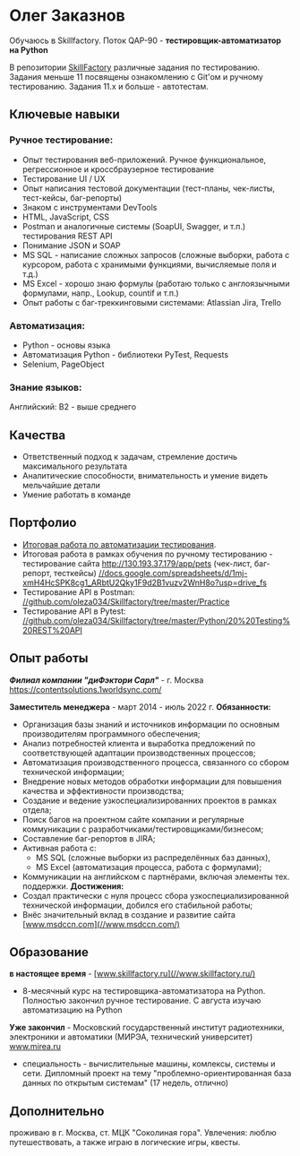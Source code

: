 # Олег Заказнов
Обучаюсь в Skillfactory. Поток QAP-90 - **тестировщик-автоматизатор на Python**

В репозитории [SkillFactory](//github.com/oleza034/Skillfactory) различные задания по тестированию. Задания меньше 11 посвящены ознакомлению с Git'ом и ручному тестированию. Задания 11.х и больше - автотестам.

## Ключевые навыки
### Ручное тестирование:
- Опыт тестирования веб-приложений. Ручное функциональное, регрессионное и кроссбраузерное тестирование
- Тестирование UI / UX
- Опыт написания тестовой документации (тест-планы, чек-листы, тест-кейсы, баг-репорты)
- Знаком с инструментами DevTools
- HTML, JavaScript, CSS
- Postman и аналогичные системы (SoapUI, Swagger, и т.п.) тестирования REST API
- Понимание JSON и SOAP
- MS SQL - написание сложных запросов (сложные выборки, работа с курсором, работа с хранимыми функциями, вычисляемые поля и т.д.)
- MS Excel - хорошо знаю формулы (работаю только с англоязычными формулами, напр., Lookup, countif и т.п.)
- Опыт работы с баг-треккинговыми системами: Atlassian Jira, Trello

### Автоматизация:
- Python - основы языка
- Автоматизация Python - библиотеки PyTest, Requests
- Selenium, PageObject

### Знание языков:
Английский: B2 - выше среднего

## Качества
- Ответственный подход к задачам, стремление достичь максимального результата
- Аналитические способности, внимательность и умение видеть мельчайшие детали
- Умение работать в команде

## Портфолио
- [Итоговая работа по автоматизации тестирования](//github.com/oleza034/Skillfactory/tree/master/Python/Final%20project).
- Итоговая работа в рамках обучения по ручному тестированию - тестирование сайта http://130.193.37.179/app/pets (чек-лист, баг-репорт, тесткейсы)  [//docs.google.com/spreadsheets/d/1mj-xmH4HcSPK8cg1_ARbtU2Qky1F9d2B1vuzv2WnH8o?usp=drive_fs](//docs.google.com/spreadsheets/d/1mj-xmH4HcSPK8cg1_ARbtU2Qky1F9d2B1vuzv2WnH8o?usp=drive_fs)
- Тестирование API в Postman: [//github.com/oleza034/Skillfactory/tree/master/Practice](//github.com/oleza034/Skillfactory/tree/master/Practice)
- Тестирование API в Pytest: [//github.com/oleza034/Skillfactory/tree/master/Python/20%20Testing%20REST%20API](//github.com/oleza034/Skillfactory/tree/master/Python/20%20Testing%20REST%20API)

## Опыт работы
_**Филиал компании "диФэктори Сарл"**_ - г. Москва
https://contentsolutions.1worldsync.com/

**Заместитель менеджера** - март 2014 - июль 2022 г.
**Обязанности:**
- Организация базы знаний и источников информации по основным производителям программного обеспечения;
- Анализ потребностей клиента и выработка предложений по соответствующей адаптации производственных процессов;
- Автоматизация производственного процесса, связанного со сбором технической информации;
- Внедрение новых методов обработки информации для повышения качества и эффективности производства;
- Создание и ведение узкоспециализированних проектов в рамках отдела;
- Поиск багов на проектном сайте компании и регулярные коммуникации с разработчиками/тестировщиками/бизнесом;
- Составление баг-репортов в JIRA;
- Активная работа с:
  - MS SQL (сложные выборки из распределённых баз данных),
  - MS Excel (автоматизация процесса, работа с формулами);
- Коммуникации на английском с партнёрами, включая элементы тех. поддержки.
**Достижения:**
- Создал практически с нуля процесс сбора узкоспециализированной технической информации, добился его стабильной работы;
- Внёс значительный вклад в создание и развитие сайта [www.msdccn.com](//www.msdccn.com/)

## Образование
**в настоящее время** - [www.skillfactory.ru](//www.skillfactory.ru/)
- 8-месячный курс на тестировщика-автоматизатора на Python. Полностью закончил ручное тестирование. С августа изучаю автоматизацию на Python

**Уже закончил** - Московский государственный институт радиотехники, электроники и автоматики (МИРЭА, технический университет) www.mirea.ru
- специальность - вычислительные машины, комлексы, системы и сети. Дипломный проект на тему "проблемно-ориентированная база данных по открытым системам" (17 недель, отлично)

## Дополнительно
проживаю в г. Москва, ст. МЦК "Соколиная гора". Увлечения: люблю путешествовать, а также играю в логические игры, квесты.
